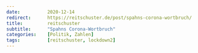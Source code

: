 ```yaml
---
date:          2020-12-14
redirect:      https://reitschuster.de/post/spahns-corona-wortbruch/
title:         reitschuster
subtitle:      "Spahns Corona-Wortbruch"
categories:    [Politik, Zahlen]
tags:          [reitschuster, lockdown2]
---
```

